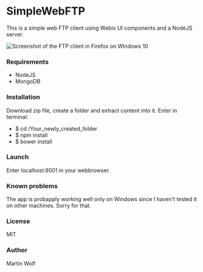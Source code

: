 SimpleWebFTP
================

This is a simple web FTP client using Webix UI components and a NodeJS server.

<img src="http://www.martinwolf.info/images/ftpclient.png" alt="Screenshot of the FTP client in Firefox on WIndows 10" />

### Requirements

- NodeJS
- MongoDB

### Installation

Download zip file, create a folder and extract content into it. Enter in terminal:

- $ cd /Your_newly_created_folder
- $ npm install
- $ bower install

### Launch

Enter localhost:9001 in your webbrowser.

### Known problems

The app is probapply working well only on Windows since I haven't tested it on other machines. Sorry for that.

### License

MIT

### Author

Martin Wolf
